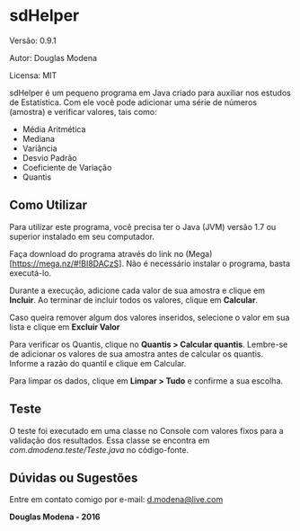 sdHelper
========
Versão: 0.9.1

Autor: Douglas Modena

Licensa: MIT

sdHelper é um pequeno programa em Java criado para auxiliar nos estudos de Estatística. Com ele você pode adicionar uma série de números (amostra) e verificar valores, tais como:
- Média Aritmética
- Mediana
- Variância
- Desvio Padrão
- Coeficiente de Variação
- Quantis

Como Utilizar
--------------
Para utilizar este programa, você precisa ter o Java (JVM) versão 1.7 ou superior instalado em seu computador.

Faça download do programa através do link no (Mega)[https://mega.nz/#!BI8DACzS]. Não é necessário instalar o programa, basta executá-lo.

Durante a execução, adicione cada valor de sua amostra e clique em **Incluir**. Ao terminar de incluir todos os valores, clique em **Calcular**.

Caso queira remover algum dos valores inseridos, selecione o valor em sua lista e clique em **Excluir Valor**

Para verificar os Quantis, clique no **Quantis > Calcular quantis**. Lembre-se de adicionar os valores de sua amostra antes de calcular os quantis. Informe a razão do quantil e clique em Calcular.

Para limpar os dados, clique em **Limpar > Tudo** e confirme a sua escolha.

Teste
-------
O teste foi executado em uma classe no Console com valores fixos para a validação dos resultados. Essa classe se encontra em *com.dmodena.teste/Teste.java* no código-fonte.

Dúvidas ou Sugestões
--------------------
Entre em contato comigo por e-mail: d.modena@live.com

**Douglas Modena - 2016**
